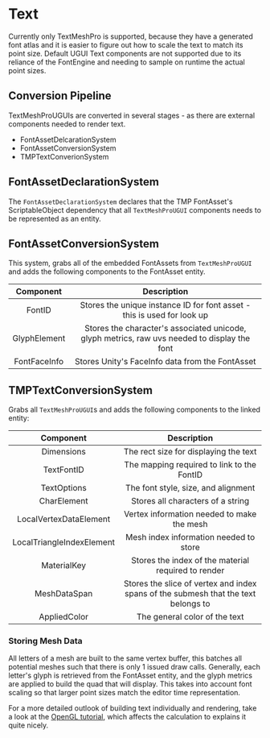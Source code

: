 # Text

Currently only TextMeshPro is supported, because they have a generated font atlas and it is easier to figure out
how to scale the text to match its point size. Default UGUI Text components are not supported due to its reliance
of the FontEngine and needing to sample on runtime the actual point sizes.

## Conversion Pipeline
TextMeshProUGUIs are converted in several stages - as there are external components needed to render text.

* FontAssetDelcarationSystem
* FontAssetConversionSystem
* TMPTextConverionSystem

## FontAssetDeclarationSystem
The `FontAssetDeclarationSystem` declares that the TMP FontAsset's ScriptableObject
dependency that all `TextMeshProUGUI` components needs to be represented as an entity.

## FontAssetConversionSystem
This system, grabs all of the embedded FontAssets from `TextMeshProUGUI` and adds the
following components to the FontAsset entity.

| Component | Description |
|:---------:|:-----------:|
| FontID    | Stores the unique instance ID for font asset - this is used for look up |
| GlyphElement | Stores the character's associated unicode, glyph metrics, raw uvs needed to display the font |
| FontFaceInfo | Stores Unity's FaceInfo data from the FontAsset |

## TMPTextConversionSystem
Grabs all `TextMeshProUGUI`s and adds the following components to the linked entity:

| Component | Description |
|:---------:|:-----------:|
| Dimensions | The rect size for displaying the text |
| TextFontID | The mapping required to link to the FontID |
| TextOptions | The font style, size, and alignment |
| CharElement | Stores all characters of a string |
| LocalVertexDataElement | Vertex information needed to make the mesh |
| LocalTriangleIndexElement | Mesh index information needed to store |
| MaterialKey | Stores the index of the material required to render |
| MeshDataSpan | Stores the slice of vertex and index spans of the submesh that the text belongs to |
| AppliedColor | The general color of the text |

### Storing Mesh Data
All letters of a mesh are built to the same vertex buffer, this batches all potential meshes such that there is only 1
issued draw calls. Generally, each letter's glyph is retrieved from the FontAsset entity, and the glyph metrics are
applied to build the quad that will display. This takes into account font scaling so that larger point sizes match the
editor time representation.

For a more detailed outlook of building text individually and rendering, take a look
at the [OpenGL tutorial](https://learnopengl.com/In-Practice/Text-Rendering), which
affects the calculation to explains it quite nicely.
